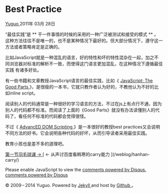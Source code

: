 #  Best Practice

[ Yuguo ](http://yuguo.us) 2011年 03月 28日

“最佳实践”是 ** 干一件事情的时候的采用的一种广泛被测试和接受的模式 **
。这种方法往往不是唯一的，也不是某种情况下最好的。但大部分情况下，遵守这一方法或者策略肯定是正确的。

比如JavaScript就是一种混乱的语言，好的特性和坏的特性混杂在一起，加之不同浏览器对标准的解析不一致，而使得这门语言更加混乱，在这种情况下遵循最佳实践
有诸多好处。

有一些书籍和文章教授JavaScript语言的最佳实践，比如《 [ JavaScript: The Good Parts
](http://book.douban.com/subject/2994925/)
》，是很瘦的一本书，它就只教作者认为好的，不教他认为不好的比如inline script。

阅读别人的代码通常是一种很好的学习语言的方法，不过在js上有点行不通，因为别人的代码都不标准。而阅读了上面的《Good
Parts》就没有办法读懂别人的代码了，看任何不标准的代码都会觉得很怪。

不过《 [ AdvancED DOM Scripting ](http://book.douban.com/subject/2154075/)
》是一本很好的教授best practices又会说明不同方法的好书。它会说明各种代码的好坏，从而引导读者采用最佳实践。

教育小孩也是差不多的道理吧。

[ 第一节羽毛球课 → ](/weblog/badminton-1/) [ ← 从声讨百度看韩寒的carry能力 ](/weblog/hanhan-
carry/)

Please enable JavaScript to view the [ comments powered by Disqus.
](http://disqus.com/?ref_noscript) [ comments powered by  Disqus
](http://disqus.com)

© 2009 – 2014 Yuguo. Powered by [ Jekyll ](https://github.com/mojombo/jekyll)
and host by [ Github ](https://github.com/yuguo) 。


